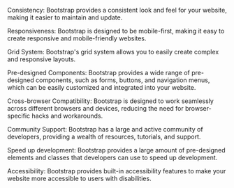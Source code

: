 Consistency: Bootstrap provides a consistent look and feel for your website, making it easier to maintain and update.

Responsiveness: Bootstrap is designed to be mobile-first, making it easy to create responsive and mobile-friendly websites.

Grid System: Bootstrap's grid system allows you to easily create complex and responsive layouts.

Pre-designed Components: Bootstrap provides a wide range of pre-designed components, such as forms, buttons, and navigation menus, which can be easily customized and integrated into your website.

Cross-browser Compatibility: Bootstrap is designed to work seamlessly across different browsers and devices, reducing the need for browser-specific hacks and workarounds.

Community Support: Bootstrap has a large and active community of developers, providing a wealth of resources, tutorials, and support.

Speed up development: Bootstrap provides a large amount of pre-designed elements and classes that developers can use to speed up development.

Accessibility: Bootstrap provides built-in accessibility features to make your website more accessible to users with disabilities.
